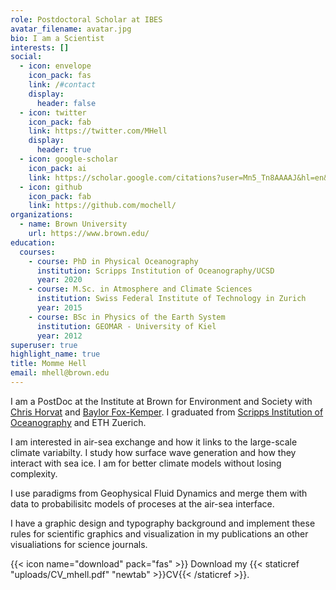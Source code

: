```yaml
---
role: Postdoctoral Scholar at IBES
avatar_filename: avatar.jpg
bio: I am a Scientist
interests: []
social:
  - icon: envelope
    icon_pack: fas
    link: /#contact
    display:
      header: false
  - icon: twitter
    icon_pack: fab
    link: https://twitter.com/MHell
    display:
      header: true
  - icon: google-scholar
    icon_pack: ai
    link: https://scholar.google.com/citations?user=Mn5_Tn8AAAAJ&hl=en&oi=ao
  - icon: github
    icon_pack: fab
    link: https://github.com/mochell/
organizations:
  - name: Brown University
    url: https://www.brown.edu/
education:
  courses:
    - course: PhD in Physical Oceanography
      institution: Scripps Institution of Oceanography/UCSD
      year: 2020
    - course: M.Sc. in Atmosphere and Climate Sciences
      institution: Swiss Federal Institute of Technology in Zurich
      year: 2015
    - course: BSc in Physics of the Earth System
      institution: GEOMAR - University of Kiel
      year: 2012
superuser: true
highlight_name: true
title: Momme Hell
email: mhell@brown.edu
---
```

I am a PostDoc at the Institute at Brown for Environment and Society with [Chris Horvat](http://www.chrv.at) and [Baylor Fox-Kemper](http://www.geo.brown.edu/research/Fox-Kemper/). I graduated from [Scripps Institution of Oceanography](https://scripps.ucsd.edu) and ETH Zuerich.

I am interested in air-sea exchange and how it links to the large-scale climate variabilty. I study how surface wave generation and how they interact with sea ice. I am for better climate models without losing complexity.

I use paradigms from Geophysical Fluid Dynamics and merge them with data to probabilisitc models of proceses at the air-sea interface.

I have a graphic design and typography background and implement these rules for scientific graphics and visualization in my publications an other visualiations for science journals.

{{< icon name="download" pack="fas" >}} Download my {{< staticref "uploads/CV_mhell.pdf" "newtab" >}}CV{{< /staticref >}}.
